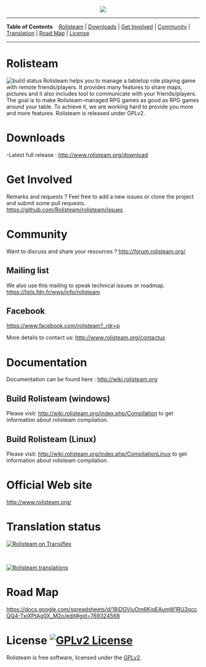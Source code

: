 <p align='center'><img src="https://raw.githubusercontent.com/Rolisteam/rolisteam/master/resources/logo/1000-rolisteam.png"/></p>

---

**Table of Contents** &nbsp;&nbsp; [Rolisteam](#rolisteam) | [Downloads](#downloads) | [Get Involved](#get-involved) | [Community](#community) | [Translation](#translation-status) | [Road Map](#road-map) | [License](#license-)

---

# Rolisteam
![build status](https://api.travis-ci.org/Rolisteam/rolisteam.svg?branch=master)
Rolisteam helps you to manage a tabletop role playing game with remote friends/players. It provides many features to share maps, pictures and it also includes tool to communicate with your friends/players. The goal is to make Rolisteam-managed RPG games as good as RPG games around your table. To achieve it, we are working hard to provide you more and more features. Rolisteam is released under GPLv2. 

# Downloads

-Latest full release : http://www.rolisteam.org/download<br>



# Get Involved

Remarks and requests ?  Feel free to add a new issues or clone the project and submit some pull requests.
https://github.com/Rolisteam/rolisteam/issues

# Community

Want to discuss and share your resources ? http://forum.rolisteam.org/

## Mailing list
We also use this mailing to speak technical issues or roadmap.
https://lists.fdn.fr/wws/info/rolisteam

## Facebook 
https://www.facebook.com/rolisteam?_rdr=p

More details to contact us: http://www.rolisteam.org/contactus


# Documentation

Documentation can be found here : http://wiki.rolisteam.org

##  Build Rolisteam (windows) 
Please visit: http://wiki.rolisteam.org/index.php/Compilation
to get information about rolisteam compilation. 

##  Build Rolisteam (Linux) 
Please visit: http://wiki.rolisteam.org/index.php/CompilationLinux
to get information about rolisteam compilation. 

# Official Web site

http://www.rolisteam.org/

# Translation status

[![Rolisteam on Transiflex](https://ds0k0en9abmn1.cloudfront.net/static/charts/images/tx-logo-micro.646b0065fce6.png)](https://www.transifex.com/projects/p/rolisteam/)

<br>

[![Rolisteam translations](https://www.transifex.com/projects/p/rolisteam/resource/rolisteamts/chart/image_png/)](https://www.transifex.com/projects/p/rolisteam/)

# Road Map

https://docs.google.com/spreadsheets/d/18jDGViuOm6KjqEAumW1RU2qccQQ4-TxiXPtAg0X_M2o/edit#gid=769324568


# License [![GPLv2 License](https://img.shields.io/badge/License-GPLv2-blue.svg)](https://github.com/Rolisteam/Rolisteam/blob/master/COPYING)

Rolisteam is free software, licensed under the [GPLv2](https://github.com/Rolisteam/Rolisteam/blob/master/COPYING).
